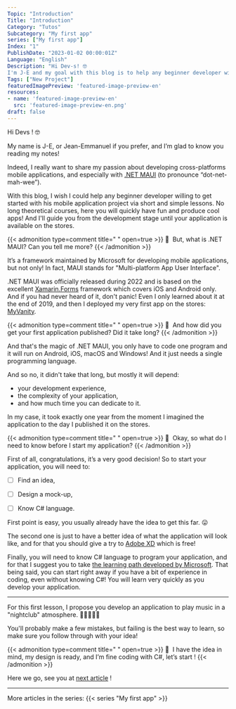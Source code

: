 ```yaml
---
Topic: "Introduction"
Title: "Introduction"
Category: "Tutos"
Subcategory: "My first app"
series: ["My first app"]
Index: "1"
PublishDate: "2023-01-02 00:00:01Z"
Language: "English"
Description: "Hi Dev-s! 🤓
I'm J-E and my goal with this blog is to help any beginner developer willing to get started with his mobile application through very simple lessons. No long theoretical courses, here you will quickly have fun and produce cool apps! And I'll guide you from the development stage until your application is available on the stores."
Tags: ["New Project"]
featuredImagePreview: 'featured-image-preview-en'
resources:
- name: 'featured-image-preview-en'
  src: 'featured-image-preview-en.png'
draft: false
---
```


<!--more-->

Hi Devs ! 🤓



My name is J-E, or Jean-Emmanuel if you prefer, and I’m glad to know you reading my notes!

Indeed, I really want to share my passion about developing cross-platforms mobile applications, and especially with [.NET MAUI](https://learn.microsoft.com/en-us/dotnet/maui/what-is-maui) (to pronounce “dot-net-mah-wee”).

With this blog, I wish I could help any beginner developer willing to get started with his mobile application project via short and simple lessons. No long theoretical courses, here you will quickly have fun and produce cool apps! And I'll guide you from the development stage until your application is available on the stores.




{{< admonition type=comment title="‎ " open=true >}}
🐒‎ ‎ But, what is .NET MAUI? Can you tell me more?
{{< /admonition >}}


It’s a framework maintained by Microsoft for developing mobile applications, but not only! In fact, MAUI stands for "Multi-platform App User Interface".

.NET MAUI was officially released during 2022 and is based on the excellent [Xamarin.Forms](https://learn.microsoft.com/en-us/xamarin/) framework which covers iOS and Android only. And if you had never heard of it, don't panic! Even I only learned about it at the end of 2019, and then I deployed my very first app on the stores: [MyVanity](https://en.myvanity-app.com).




{{< admonition type=comment title="‎ " open=true >}}
🐒‎ ‎ And how did you get your first application published? Did it take long?
{{< /admonition >}}


And that's the magic of .NET MAUI, you only have to code one program and it will run on Android, iOS, macOS and Windows! And it just needs a single programming language.

And so no, it didn't take that long, but mostly it will depend:

* your development experience,
* the complexity of your application,
* and how much time you can dedicate to it.


In my case, it took exactly one year from the moment I imagined the application to the day I published it on the stores.




{{< admonition type=comment title="‎ " open=true >}}
🐒‎ ‎ Okay, so what do I need to know before I start my application?
{{< /admonition >}}


First of all, congratulations, it’s a very good decision! So to start your application, you will need to:

- [ ] Find an idea,
- [ ] Design a mock-up,
- [ ] Know C# language.


First point is easy, you usually already have the idea to get this far. 😛

The second one is just to have a better idea of what the application will look like, and for that you should give a try to [Adobe XD](https://helpx.adobe.com/fr/xd/get-started.html) which is free!

Finally, you will need to know C# language to program your application, and for that I suggest you to take [the learning path developed by Microsoft](https://learn.microsoft.com/en-us/training/paths/csharp-first-steps/). That being said, you can start right away if you have a bit of experience in coding, even without knowing C#! You will learn very quickly as you develop your application.

___
For this first lesson, I propose you develop an application to play music in a "nightclub" atmosphere. 💃🏾🕺🏻🪩

You'll probably make a few mistakes, but failing is the best way to learn, so make sure you follow through with your idea!




{{< admonition type=comment title="‎ " open=true >}}
🐒‎ ‎ I have the idea in mind, my design is ready, and I’m fine coding with C#, let’s start !
{{< /admonition >}}


Here we go, see you at <a href="../3-first-run-of-the-project/">next article</a> !

___
More articles in the series:
{{< series "My first app" >}}
